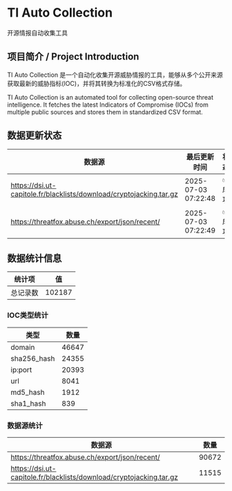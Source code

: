 # TI Auto Collection

 开源情报自动收集工具

## 项目简介 / Project Introduction

TI Auto Collection 是一个自动化收集开源威胁情报的工具，能够从多个公开来源获取最新的威胁指标(IOC)，并将其转换为标准化的CSV格式存储。

TI Auto Collection is an automated tool for collecting open-source threat intelligence. It fetches the latest Indicators of Compromise (IOCs) from multiple public sources and stores them in standardized CSV format.

## 数据更新状态

| 数据源 | 最后更新时间 | 状态 |
|--------|------------|------|
| https://dsi.ut-capitole.fr/blacklists/download/cryptojacking.tar.gz | 2025-07-03 07:22:48 | ✅ 成功 |
| https://threatfox.abuse.ch/export/json/recent/ | 2025-07-03 07:22:49 | ✅ 成功 |



































































































## 数据统计信息

| 统计项 | 值 |
|--------|----|
| 总记录数 | 102187 |

### IOC类型统计

| 类型 | 数量 |
|------|------|
| domain | 46647 |
| sha256_hash | 24355 |
| ip:port | 20393 |
| url | 8041 |
| md5_hash | 1912 |
| sha1_hash | 839 |

### 数据源统计

| 数据源 | 数量 |
|--------|------|
| https://threatfox.abuse.ch/export/json/recent/ | 90672 |
| https://dsi.ut-capitole.fr/blacklists/download/cryptojacking.tar.gz | 11515 |
